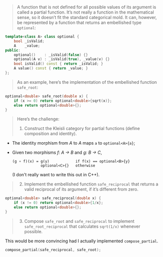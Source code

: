 > A function that is not defined for all possible values of its argument is called a partial function. It’s not really a function in the mathematical sense, so it doesn’t fit the standard categorical mold. It can, however, be represented by a function that returns an embellished type `optional`:

```c++
template<class A> class optional {
    bool _isValid;
    A    _value;
public:
    optional()    : _isValid(false) {}
    optional(A v) : _isValid(true), _value(v) {}
    bool isValid() const { return _isValid; }
    A value() const { return _value; }
};
```

> As an example, here’s the implementation of the embellished function `safe_root`:

```c++
optional<double> safe_root(double x) {
    if (x >= 0) return optional<double>{sqrt(x)};
    else return optional<double>{};
}
```

> Here’s the challenge:
> 1. Construct the Kleisli category for partial functions (define composition and identity).

* The identity morphism from _A_ to _A_ maps `a` to `optional<A>{a}`;
* Given two morphisms _f: A → B_ and _g: B → C_,
  ```
  (g ∘ f)(x) = g(y)            if f(x) == optional<B>{y}
               optional<C>{}   otherwise
  ```
   
  (I don't really want to write this out in C++).

> 2. Implement the embellished function `safe_reciprocal` that returns a valid reciprocal of its argument, if it’s different from zero.

```c++
optional<double> safe_reciprocal(double x) {
    if (x != 0) return optional<double>{1/x};
    else return optional<double>{};
}
```

> 3. Compose `safe_root` and `safe_reciprocal` to implement `safe_root_reciprocal` that calculates `sqrt(1/x)` whenever possible.

This would be more convincing had I actually implemented `compose_partial`.

```c++
compose_partial(safe_reciprocal, safe_root);
```
